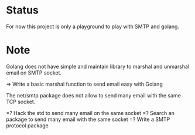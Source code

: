 # Status

For now this project is only a playground to play with SMTP and golang.

# Note

Golang does not have simple and maintain library to marshal and unmarshal
email on SMTP socket.

=> Write a basic marshal function to send email easy with Golang

The net/smtp package does not allow to send many email with the same TCP
socket.

=? Hack the std to send many email on the same socket
=? Search an package to send many email with the same socket
=? Write a SMTP protocol package
